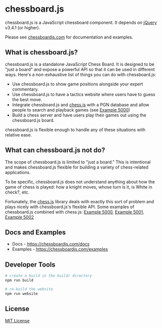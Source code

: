 # chessboard.js

chessboard.js is a JavaScript chessboard component. It depends on [jQuery] v3.4.1 (or higher).

Please see [chessboardjs.com] for documentation and examples.

## What is chessboard.js?

chessboard.js is a standalone JavaScript Chess Board. It is designed to be "just
a board" and expose a powerful API so that it can be used in different ways.
Here's a non-exhaustive list of things you can do with chessboard.js:

- Use chessboard.js to show game positions alongside your expert commentary.
- Use chessboard.js to have a tactics website where users have to guess the best
  move.
- Integrate chessboard.js and [chess.js] with a PGN database and allow people to
  search and playback games (see [Example 5000])
- Build a chess server and have users play their games out using the
  chessboard.js board.

chessboard.js is flexible enough to handle any of these situations with relative
ease.

## What can chessboard.js **not** do?

The scope of chessboard.js is limited to "just a board." This is intentional and
makes chessboard.js flexible for building a variety of chess-related
applications.

To be specific, chessboard.js does not understand anything about how the game of
chess is played: how a knight moves, whose turn is it, is White in check?, etc.

Fortunately, the [chess.js] library deals with exactly this sort of problem and
plays nicely with chessboard.js's flexible API. Some examples of chessboard.js
combined with chess.js: [Example 5000], [Example 5001], [Example 5002]

## Docs and Examples

- Docs - <https://chessboardjs.com/docs>
- Examples - <https://chessboardjs.com/examples>

## Developer Tools

```sh
# create a build in the build/ directory
npm run build

# re-build the website
npm run website
```

## License

[MIT License](LICENSE.md)

[jQuery]:https://jquery.com/
[chessboardjs.com]:https://chessboardjs.com
[chess.js]:https://github.com/jhlywa/chess.js
[Example 5000]:https://chessboardjs.com/examples#5000
[Example 5001]:https://chessboardjs.com/examples#5001
[Example 5002]:https://chessboardjs.com/examples#5002

